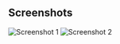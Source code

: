 
Screenshots
-----------

![Screenshot 1](http://enlighterjs.org/screenshot1.png)
![Screenshot 2](http://enlighterjs.org/screenshot2.png)    
